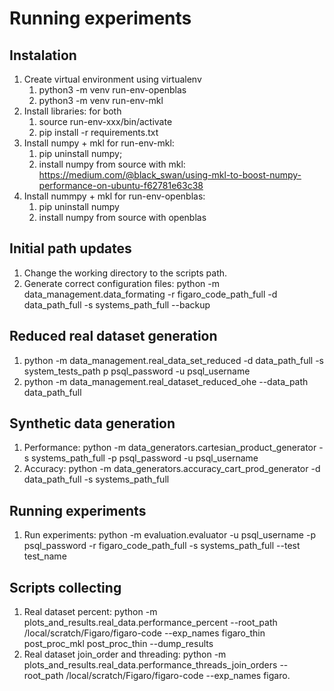 Running experiments
==================

## Instalation

1. Create virtual environment using virtualenv
    1. python3 -m venv run-env-openblas
    2. python3 -m venv run-env-mkl
2. Install libraries: for both
    1. source run-env-xxx/bin/activate
    2. pip install -r requirements.txt
3. Install numpy + mkl for run-env-mkl:
    1. pip uninstall numpy;
    2. install numpy from source with mkl: https://medium.com/@black_swan/using-mkl-to-boost-numpy-performance-on-ubuntu-f62781e63c38
4. Install nummpy + mkl for run-env-openblas:
    1. pip uninstall numpy
    2. install numpy from source with openblas

## Initial path updates

1. Change the working directory to the scripts path.
2. Generate correct configuration files:  python -m data_management.data_formating -r figaro_code_path_full -d data_path_full -s systems_path_full --backup

## Reduced real dataset generation

1. python -m data_management.real_data_set_reduced -d data_path_full -s system_tests_path p psql_password -u psql_username
2. python -m data_management.real_dataset_reduced_ohe --data_path data_path_full

## Synthetic data generation

1. Performance: python -m data_generators.cartesian_product_generator -s systems_path_full -p psql_password -u psql_username
2. Accuracy: python -m data_generators.accuracy_cart_prod_generator -d data_path_full -s systems_path_full

## Running experiments

1. Run experiments: python -m evaluation.evaluator -u psql_username -p psql_password -r figaro_code_path_full -s systems_path_full --test test_name

## Scripts collecting
1. Real dataset percent: python -m plots_and_results.real_data.performance_percent --root_path /local/scratch/Figaro/figaro-code --exp_names figaro_thin post_proc_mkl post_proc_thin --dump_results
2. Real dataset join_order and threading:
python -m plots_and_results.real_data.performance_threads_join_orders --root_path /local/scratch/Figaro/figaro-code --exp_names figaro.